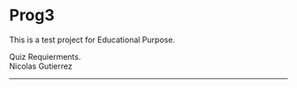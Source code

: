 # Prog3
 
 This is a test project for Educational Purpose.

Quiz Requierments.\
Nicolas Gutierrez

----------
